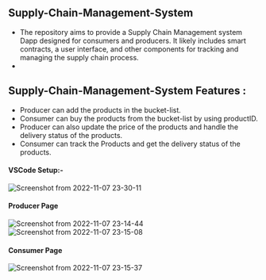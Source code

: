 ## Supply-Chain-Management-System
- The repository aims to provide a Supply Chain Management system Dapp designed for consumers and producers. It likely includes smart contracts, a user interface, and other components for tracking and managing the supply chain process.
- 
## Supply-Chain-Management-System Features :
- Producer can add the products in the bucket-list.
- Consumer can buy the products from the bucket-list by using productID.
- Producer can also update the price of the products and handle the delivery status of the products.
- Consumer can track the Products and get the delivery status of the products.

#### VSCode Setup:-
![Screenshot from 2022-11-07 23-30-11](https://user-images.githubusercontent.com/76531339/200382102-eb9e0532-b431-4aa2-a734-84cfe46aa33f.png)

#### Producer Page
![Screenshot from 2022-11-07 23-14-44](https://user-images.githubusercontent.com/76531339/200379085-f273bd17-4cf9-431a-bdfb-d8b4f22ee043.png)
![Screenshot from 2022-11-07 23-15-08](https://user-images.githubusercontent.com/76531339/200379154-ca904cff-49fc-4d81-87f7-0240a98f1b7f.png)

#### Consumer Page
![Screenshot from 2022-11-07 23-15-37](https://user-images.githubusercontent.com/76531339/200379191-7685b76f-91e5-4c5d-94d0-35bba07955fa.png)


